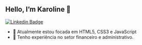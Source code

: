 ## Hello, I’m Karoline 🤙

[![Linkedin Badge](https://img.shields.io/badge/-LinkedIn-blue?style=flat-square&logo=Linkedin&logoColor=white&link=https://www.linkedin.com/in/karol-aguiar/)](https://www.linkedin.com/in/karol-aguiar/)

- :rocket: Atualmente estou focada em HTML5, CSS3 e JavaScript
- :star2: Tenho experiência no setor financeiro e administrativo.
